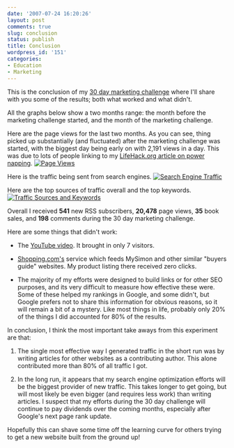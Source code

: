 ```yaml
---
date: '2007-07-24 16:20:26'
layout: post
comments: true
slug: conclusion
status: publish
title: Conclusion
wordpress_id: '151'
categories:
- Education
- Marketing
---
```


This is the conclusion of my [30 day marketing challenge](http://brianarmstrong.org/posts/website-marketing-three-tasks-per-day-for-a-month/) where I'll share with you some of the results; both what worked and what didn't.

All the graphs below show a two months range: the month before the marketing challenge started, and the month of the marketing challenge.

Here are the page views for the last two months.  As you can see, thing picked up substantially (and fluctuated) after the marketing challenge was started, with the biggest day being early on with 2,191 views in a day.  This was due to lots of people linking to my [LifeHack.org article on power napping](http://www.lifehack.org/articles/lifestyle/power-napping-how-to-fall-asleep-anywhere.html).
[![Page Views](http://s3.amazonaws.com/oldbloguploads/2007/07/pageviews2341-150x150.png)](http://s3.amazonaws.com/oldbloguploads/2007/07/pageviews2341.png)



Here is the traffic being sent from search engines.
[![Search Engine Traffic](http://s3.amazonaws.com/oldbloguploads/2007/07/se-traffic-1231-150x150.png)](http://s3.amazonaws.com/oldbloguploads/2007/07/se-traffic-1231.png)

Here are the top sources of traffic overall and the top keywords.
[![Traffic Sources and Keywords](http://s3.amazonaws.com/oldbloguploads/2007/07/sources-of-traffic1-150x150.png)](http://s3.amazonaws.com/oldbloguploads/2007/07/sources-of-traffic1.png)

Overall I received **541** new RSS subscribers, **20,478** page views, **35** book sales, and **198** comments during the 30 day marketing challenge.

Here are some things that didn't work:



	
  * The [YouTube video](http://brianarmstrong.org/posts/day-21-new-video-on-youtube-creating-a-personal-balance-sheet-and-article-marketer/).  It brought in only 7 visitors.

	
  * [Shopping.com's](http://www.shopping.com) service which feeds MySimon and other similar "buyers guide" websites.  My product listing there received zero clicks.

	
  * The majority of my efforts were designed to build links or for other SEO purposes, and its very difficult to measure how effective these were.  Some of these helped my rankings in Google, and some didn't, but Google prefers not to share this information for obvious reasons, so it will remain a bit of a mystery.  Like most things in life, probably only 20% of the things I did accounted for 80% of the results.



In conclusion, I think the most important take aways from this experiment are that:


  1. The single most effective way I generated traffic in the short run was by writing articles for other websites as a contributing author.  This alone contributed more than 80% of all traffic I got.


  2. In the long run, it appears that my search engine optimization efforts will be the biggest provider of new traffic.  This takes longer to get going, but will most likely be even bigger (and requires less work) than writing articles.  I suspect that my efforts during the 30 day challenge will continue to pay dividends over the coming months, especially after Google's next page rank update.



Hopefully this can shave some time off the learning curve for others trying to get a new website built from the ground up!
